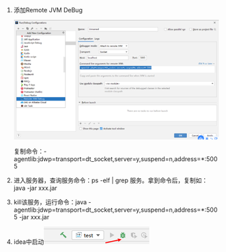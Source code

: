 1. 添加Remote JVM DeBug

   ![image-20210122145808189](idea远程debug图片/image-20210122145808189.png)

   复制命令：-agentlib:jdwp=transport=dt_socket,server=y,suspend=n,address=*:5005

2. 进入服务器，查询服务命令：ps -elf | grep 服务。拿到命令后，复制如：java -jar xxx.jar

3. kill该服务，运行命令：java -agentlib:jdwp=transport=dt_socket,server=y,suspend=n,address=*:5005 -jar xxx.jar

4. idea中启动![image-20210122150042071](idea远程debug图片/image-20210122150042071.png)

